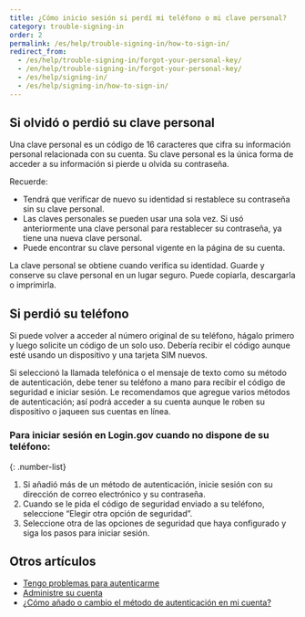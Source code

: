 ```yaml
---
title: ¿Cómo inicio sesión si perdí mi teléfono o mi clave personal?
category: trouble-signing-in
order: 2
permalink: /es/help/trouble-signing-in/how-to-sign-in/
redirect_from:
  - /es/help/trouble-signing-in/forgot-your-personal-key/
  - /en/help/trouble-signing-in/forgot-your-personal-key/
  - /es/help/signing-in/
  - /es/help/signing-in/how-to-sign-in/
---
```


## Si olvidó o perdió su clave personal

Una clave personal es un código de 16 caracteres que cifra su información personal relacionada con su cuenta. Su clave personal es la única forma de acceder a su información si pierde u olvida su contraseña.

Recuerde:

- Tendrá que verificar de nuevo su identidad si restablece su contraseña sin su clave personal.
- Las claves personales se pueden usar una sola vez. Si usó anteriormente una clave personal para restablecer su contraseña, ya tiene una nueva clave personal.
- Puede encontrar su clave personal vigente en la página de su cuenta.

La clave personal se obtiene cuando verifica su identidad. Guarde y conserve su clave personal en un lugar seguro. Puede copiarla, descargarla o imprimirla.

## Si perdió su teléfono

Si puede volver a acceder al número original de su teléfono, hágalo primero y luego solicite un código de un solo uso. Debería recibir el código aunque esté usando un dispositivo y una tarjeta SIM nuevos.

Si seleccionó la llamada telefónica o el mensaje de texto como su método de autenticación, debe tener su teléfono a mano para recibir el código de seguridad e iniciar sesión. Le recomendamos que agregue varios métodos de autenticación; así podrá acceder a su cuenta aunque le roben su dispositivo o jaqueen sus cuentas en línea.

### Para iniciar sesión en Login.gov cuando no dispone de su teléfono:

{: .number-list}

1. Si añadió más de un método de autenticación, inicie sesión con su dirección de correo electrónico y su contraseña.
1. Cuando se le pida el código de seguridad enviado a su teléfono, seleccione “Elegir otra opción de seguridad”.
1. Seleccione otra de las opciones de seguridad que haya configurado y siga los pasos para iniciar sesión.

## Otros artículos

* [Tengo problemas para autenticarme](#)
* [Administre su cuenta](#)
* [¿Cómo añado o cambio el método de autenticación en mi cuenta?](#)
